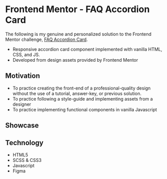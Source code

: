 # Frontend Mentor - FAQ Accordion Card

The following is my genuine and personalized solution to the Frontend Mentor challenge, [FAQ Accordion Card](https://www.frontendmentor.io/challenges/faq-accordion-card-XlyjD0Oam).

- Responsive accordion card component implemented with vanilla HTML, CSS, and JS.
- Developed from design assets provided by Frontend Mentor

## Motivation

- To practice creating the front-end of a professional-quality design without the use of a tutorial, answer-key, or previous solution.
- To practice following a style-guide and implementing assets from a designer
- To practice implementing functional components in vanilla Javascript

## Showcase

## Technology

- HTML5
- SCSS & CSS3
- Javascript
- Figma
